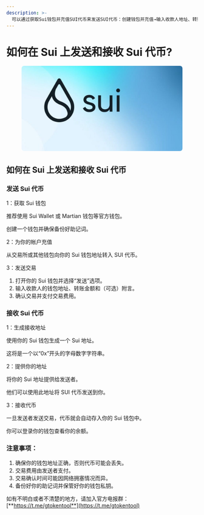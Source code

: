 ```yaml
---
description: >-
  可以通过获取Sui钱包并充值SUI代币来发送SUI代币：创建钱包并充值→输入收款人地址、转账金额和附言→确认并支付费用。接收SUI代币时：生成接收地址→提供地址→代币自动存入钱包。注意事项：确保地址正确，发送者支付费用，交易确认时间可能因拥塞而异，备份助记词。
---
```


# 如何在 Sui 上发送和接收 Sui 代币?

<figure><img src="../.gitbook/assets/20250241617.png" alt=""><figcaption></figcaption></figure>

## 如何在 Sui 上发送和接收 Sui 代币

### 发送 Sui 代币

1：获取 Sui 钱包

推荐使用 Sui Wallet 或 Martian 钱包等官方钱包。

创建一个钱包并确保备份好助记词。

2：为你的帐户充值

从交易所或其他钱包向你的 Sui 钱包地址转入 SUI 代币。

3：发送交易

1. 打开你的 Sui 钱包并选择“发送”选项。
2. 输入收款人的钱包地址、转账金额和（可选）附言。
3. 确认交易并支付交易费用。

### 接收 Sui 代币

1：生成接收地址

使用你的 Sui 钱包生成一个 Sui 地址。

这将是一个以“0x”开头的字母数字字符串。

2：提供你的地址

将你的 Sui 地址提供给发送者。

他们可以使用此地址将 SUI 代币发送到你。

3：接收代币

一旦发送者发送交易，代币就会自动存入你的 Sui 钱包中。

你可以登录你的钱包查看你的余额。

### 注意事项：

1. 确保你的钱包地址正确，否则代币可能会丢失。
2. 交易费用由发送者支付。
3. 交易确认时间可能因网络拥塞情况而异。
4. 备份好你的助记词并保管好你的钱包私钥。

如有不明白或者不清楚的地方，请加入官方电报群：[**https://t.me/gtokentool**](https://t.me/gtokentool)
